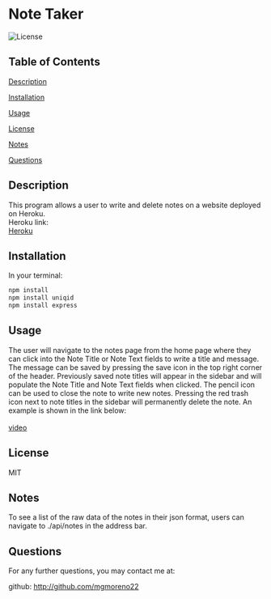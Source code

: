 # Note Taker
  ![License](https://img.shields.io/badge/LICENSE-MIT-GREEN)
  ## Table of Contents
  [Description](#description)

  [Installation](#installation)

  [Usage](#usage)

  [License](#license)

  [Notes](#notes)

  [Questions](#questions)
  ## Description
  This program allows a user to write and delete notes on a website deployed on Heroku.<br> 
  Heroku link:<br>
  [Heroku](https://nameless-sands-12238.herokuapp.com/)

  ## Installation
  In your terminal:
  ```bash
  npm install
  npm install uniqid
  npm install express
  ```
  ## Usage
  The user will navigate to the notes page from the home page where they can click into the Note Title or Note Text fields to write a title and message. The message can be saved by pressing the save icon in the top right corner of the header. Previously saved note titles will appear in the sidebar and will populate the Note Title and Note Text fields when clicked. The pencil icon can be used to close the note to write new notes. Pressing the red trash icon next to note titles in the sidebar will permanently delete the note. An example is shown in the link below:<br><br>
  [video](https://drive.google.com/file/d/1409WoTMLfE28N3wGp5vv_enAd5hs7vgg/view)
  ## License
  MIT
  ## Notes
  To see a list of the raw data of the notes in their json format, users can navigate to ./api/notes in the address bar.
  ## Questions
  For any further questions, you may contact me at:
  
github: http://github.com/mgmoreno22